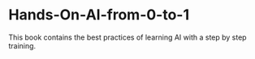 # Hands-On-AI-from-0-to-1
This book contains the best practices of learning AI with a step by step training.
